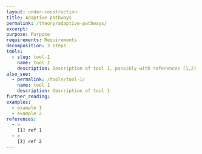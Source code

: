 ```yaml
---
layout: under-construction
title: Adaptive pathways
permalink: /theory/adaptive-pathways/
excerpt:
purpose: Purpose
requirements: Requirements
decomposition: 3 steps
tools:
  - slug: tool-1
    name: tool 1
    description: Description of tool 1, possibly with references [1,2]
also_see:
  - permalink: /tools/tool-1/
    name: tool 1
    description: Description of tool 1
further_reading:
examples:
  - example 1
  - example 2
references:
  - >
    [1] ref 1
  - >
    [2] ref 2
---
```

